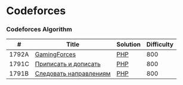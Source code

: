 # Codeforces
### Codeforces Algorithm
|#|Title|Solution|Difficulty|
|-|-----|--------|----------|
|1792A|[GamingForces](https://codeforces.com/problemset/problem/1792/A)|[PHP](https://github.com/pavel-mishinfz/codeforces/blob/main/algorithms/php/GamingForces/1792A.php)|800|
|1791C|[Приписать и дописать](https://codeforces.com/problemset/problem/1791/C)|[PHP](https://github.com/pavel-mishinfz/codeforces/tree/main/algorithms/php/%D0%9F%D1%80%D0%B8%D0%BF%D0%B8%D1%81%D0%B0%D1%82%D1%8C%D0%98%D0%94%D0%BE%D0%BF%D0%B8%D1%81%D0%B0%D1%82%D1%8C)|800|
|1791B|[Следовать направлениям](https://codeforces.com/problemset/problem/1791/B)|[PHP](https://github.com/pavel-mishinfz/codeforces/blob/main/algorithms/php/%D0%A1%D0%BB%D0%B5%D0%B4%D0%BE%D0%B2%D0%B0%D1%82%D1%8C%D0%9D%D0%B0%D0%BF%D1%80%D0%B0%D0%B2%D0%BB%D0%B5%D0%BD%D0%B8%D1%8F%D0%BC/1791B.php)|800|
